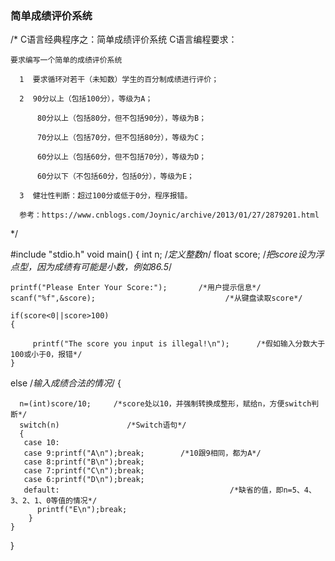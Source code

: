 ### 简单成绩评价系统 ###
/*
C语言经典程序之：简单成绩评价系统
C语言编程要求：

    要求编写一个简单的成绩评价系统

      1  要求循环对若干（未知数）学生的百分制成绩进行评价；

      2  90分以上（包括100分），等级为A；

          80分以上（包括80分，但不包括90分），等级为B；

          70分以上（包括70分，但不包括80分），等级为C；

          60分以上（包括60分，但不包括70分），等级为D；

          60分以下（不包括60分，包括0分），等级为E；

      3  健壮性判断：超过100分或低于0分，程序报错。

      参考：https://www.cnblogs.com/Joynic/archive/2013/01/27/2879201.html

*/

#include "stdio.h"
void main()
{
   int n;                   /*定义整数n*/
   float score;         /*把score设为浮点型，因为成绩有可能是小数，例如86.5*/

    printf("Please Enter Your Score:");       /*用户提示信息*/
    scanf("%f",&score);                             /*从键盘读取score*/

    if(score<0||score>100)
    {

         printf("The score you input is illegal!\n");      /*假如输入分数大于100或小于0，报错*/
    }
  else         /*输入成绩合法的情况*/
  {

      n=(int)score/10;     /*score处以10，并强制转换成整形，赋给n，方便switch判断*/
      switch(n)               /*Switch语句*/
      {
       case 10:
       case 9:printf("A\n");break;        /*10跟9相同，都为A*/
       case 8:printf("B\n");break;
       case 7:printf("C\n");break;
       case 6:printf("D\n");break;
       default:                                      /*缺省的值，即n=5、4、3、2、1、0等值的情况*/
          printf("E\n");break;
        }
    }
}
